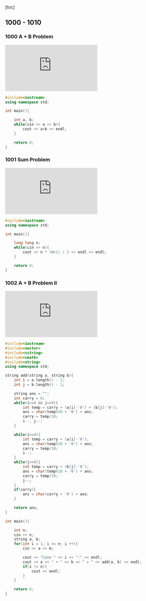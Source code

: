[toc]

## 1000 - 1010

### 1000 A + B Problem

![题目](http://acm.hdu.edu.cn/showproblem.php?pid=1000)

```cpp
#include<iostream>
using namespace std;

int main(){

	int a, b;
	while(cin >> a >> b){
		cout << a+b << endl;
	}

	return 0;
}
```

### 1001 Sum Problem

![题目](http://acm.hdu.edu.cn/showproblem.php?pid=1001)

```cpp
#include<iostream>
using namespace std;

int main(){

	long long n;
	while(cin >> n){
		cout << n * (n+1) / 2 << endl << endl;
	}

	return 0;
}
```

### 1002 A + B Problem II

![题目](http://acm.hdu.edu.cn/showproblem.php?pid=1002)

```cpp
#include<iostream>
#include<vector>
#include<cstring>
#include<cmath>
#include<string>
using namespace std;

string add(string a, string b){
	int i = a.length() - 1;
	int j = b.length() - 1;

	string ans = "";
	int carry = 0;
	while(i>=0 && j>=0){
		int temp = carry + (a[i]-'0') + (b[j]-'0');
		ans = char(temp%10 + '0') + ans;
		carry = temp/10;
		i--, j--;
	}

	while(i>=0){
		int temp = carry + (a[i]-'0');
		ans = char(temp%10 + '0') + ans;
		carry = temp/10;
		i--;
	}
	while(j>=0){
		int temp = carry + (b[j]-'0');
		ans = char(temp%10 + '0') + ans;
		carry = temp/10;
		j--;
	}
	if(carry){
		ans = char(carry + '0') + ans;
	}

	return ans;
}

int main(){

	int n;
	cin >> n;
	string a, b;
	for(int i = 1; i <= n; i ++){
		cin >> a >> b;

		cout << "Case " << i << ":" << endl;
		cout << a << " + " << b << " = " << add(a, b) << endl;
		if(i != n){
			cout << endl;
		}
	}

	return 0;
}
```


